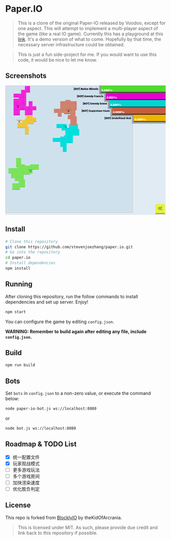 # Paper.IO

> This is a clone of the original Paper-IO released by Voodoo, except for one aspect. This will attempt to implement a multi-player aspect of the game (like a real IO game). Currently this has a playground at this [link](https://thekidofarcrania.github.io/BlocklyIO). It's a demo version of what to come. Hopefully by that time, the necessary server infrastructure could be obtained.

> This is just a fun side-project for me. If you would want to use this code, it would be nice to let me know.

## Screenshots

![Screenshot](screenshot.png)

## Install

```bash
# Clone this repository
git clone https://github.com/stevenjoezhang/paper.io.git
# Go into the repository
cd paper.io
# Install dependencies
npm install
```

## Running

After cloning this repository, run the follow commands to install dependencies and set up server. Enjoy!

```bash
npm start
```

You can configure the game by editing `config.json`.

**WARNING: Remember to build again after editing any file, include `config.json`.**

## Build

```bash
npm run build
```

## Bots

Set `bots` in `config.json` to a non-zero value, or execute the command below:

```bash
node paper-io-bot.js ws://localhost:8080
```

or

```bash
node bot.js ws://localhost:8080
```

## Roadmap & TODO List

- [x] 统一配置文件
- [x] 玩家观战模式
- [ ] 更多游戏玩法
- [ ] 多个游戏房间
- [ ] 加快渲染速度
- [ ] 优化胜负判定

## License

This repo is forked from [BlocklyIO](https://github.com/theKidOfArcrania/BlocklyIO) by theKidOfArcrania.

> This is licensed under MIT. As such, please provide due credit and link back to this repository if possible.
